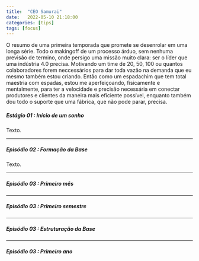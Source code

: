 ```yaml
---
title:  "CEO Samurai"
date:   2022-05-10 21:18:00
categories: [tips]
tags: [focus]
---
```


O resumo de uma primeira temporada que promete se desenrolar em uma longa série. Todo o makingoff de um processo árduo, sem nenhuma previsão de termino, onde persigo uma missão muito clara: ser o líder que uma indústria 4.0 precisa. Motivando um time de 20, 50, 100 ou quantos colaboradores forem neccessários para dar toda vazão na demanda que eu mesmo também estou criando. Então como um espadachim que tem total maestria com espadas, estou me aperfeiçoando, físicamente e mentalmente, para ter a velocidade e precisão necessária em conectar produtores e clientes da maneira mais eficiente possível, enquanto também dou todo o suporte que uma fábrica, que não pode parar, precisa.

<!--mais-->

##### Estágio 01 : Início de um sonho


Texto.

<hr style="width: 100%;">

##### Episódio 02 : Formação da Base

Texto.

<hr style="width: 100%;">

##### Episódio 03 : Primeiro mês

<hr style="width: 100%;">

##### Episódio 03 : Primeiro semestre

<hr style="width: 100%;">

##### Episódio 03 : Estruturação da Base

<hr style="width: 100%;">

##### Episódio 03 : Primeiro ano